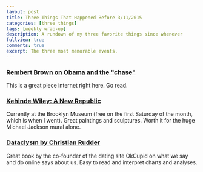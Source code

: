 ```yaml
---
layout: post
title: Three Things That Happened Before 3/11/2015
categories: [three things]
tags: [weekly wrap-up]
description: A rundown of my three favorite things since whenever
fullview: true
comments: true
excerpt: The three most memorable events.
---
```


### [Rembert Brown on Obama and the "chase"](http://grantland.com/features/barack-obama-selma-50th-anniversary/)

This is a great piece internet right here. Go read.

### [Kehinde Wiley: A New Republic](http://www.brooklynmuseum.org/exhibitions/kehinde_wiley_new_republic/)

Currently at the Brooklyn Museum (free on the first Saturday of the month, which is when I went). Great paintings and sculptures. Worth it for the huge Michael Jackson mural alone.

### [Dataclysm by Christian Rudder](http://www.indiebound.org/book/9780385347372)

Great book by the co-founder of the dating site OkCupid on what we say and do online says about us. Easy to read and interpret charts and analyses.